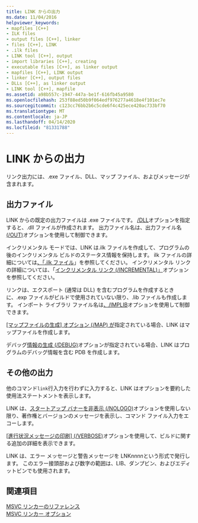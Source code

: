 ```yaml
---
title: LINK からの出力
ms.date: 11/04/2016
helpviewer_keywords:
- mapfiles [C++]
- ILK files
- output files [C++], linker
- files [C++], LINK
- .ilk files
- LINK tool [C++], output
- import libraries [C++], creating
- executable files [C++], as linker output
- mapfiles [C++], LINK output
- linker [C++], output files
- DLLs [C++], as linker output
- LINK tool [C++], mapfile
ms.assetid: a98b557c-1947-447a-be1f-616fb45a9580
ms.openlocfilehash: 253f88ed50b9f064edf976277a4618e4f101ec7e
ms.sourcegitcommit: c123cc76bb2b6c5cde6f4c425ece420ac733bf70
ms.translationtype: MT
ms.contentlocale: ja-JP
ms.lasthandoff: 04/14/2020
ms.locfileid: "81331788"
---
```

# <a name="link-output"></a>LINK からの出力

リンク出力には、.exe ファイル、DLL、マップ ファイル、およびメッセージが含まれます。

## <a name="output-files"></a><a name="_core_output_files"></a>出力ファイル

LINK からの既定の出力ファイルは .exe ファイルです。 [/DLL](dll-build-a-dll.md)オプションを指定すると、.dll ファイルが作成されます。 出力ファイル名は、出力ファイル名[(/OUT)](out-output-file-name.md)オプションを使用して制御できます。

インクリメンタル モードでは、LINK は.ilk ファイルを作成して、プログラムの後のインクリメンタル ビルドのステータス情報を保持します。 ilk ファイルの詳細については[、「.ilk ファイル](dot-ilk-files-as-linker-input.md)」を参照してください。 インクリメンタル リンクの詳細については、「[インクリメンタル リンク (/INCREMENTAL)」](incremental-link-incrementally.md)オプションを参照してください。

リンクは、エクスポート (通常は DLL) を含むプログラムを作成するときに、.exp ファイルがビルドで使用されていない限り、.lib ファイルも作成します。 インポート ライブラリ ファイル名は[、/IMPLIB](implib-name-import-library.md)オプションを使用して制御できます。

[[マップファイルの生成] オプション (/MAP) が](map-generate-mapfile.md)指定されている場合、LINK はマップファイルを作成します。

デバッグ[情報の生成 (/DEBUG)](debug-generate-debug-info.md)オプションが指定されている場合、LINK はプログラムのデバッグ情報を含む PDB を作成します。

## <a name="other-output"></a><a name="_core_other_output"></a>その他の出力

他のコマンド`link`行入力を行わずに入力すると、LINK はオプションを要約した使用法ステートメントを表示します。

LINK は、[スタートアップ バナーを非表示 (/NOLOGO)](nologo-suppress-startup-banner-linker.md)オプションを使用しない限り、著作権とバージョンのメッセージを表示し、コマンド ファイル入力をエコーします。

[[進行状況メッセージの印刷] (/VERBOSE)](verbose-print-progress-messages.md)オプションを使用して、ビルドに関する追加の詳細を表示できます。

LINK は、エラー メッセージと警告メッセージを LNK*nnnn*という形式で発行します。 このエラー接頭部および数字の範囲は、LIB、ダンプビン、およびエディットビンでも使用されます。

## <a name="see-also"></a>関連項目

[MSVC リンカーのリファレンス](linking.md)<br/>
[MSVC リンカー オプション](linker-options.md)
